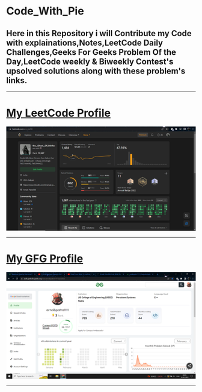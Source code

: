 # Code_With_Pie
## Here in this Repository i will Contribute my Code with explainations,Notes,LeetCode Daily Challenges,Geeks For Geeks Problem Of the Day,LeetCode weekly & Biweekly Contest's upsolved solutions along with these problem's links.
----------------------------------------------------------------


# <a href="https://leetcode.com/ace_pie06/">My LeetCode Profile</a>
<img src="StudyMaterial/img/me_leetcode.png" weidth="500px">

-----------------------------------------------------------------

# <a href="https://auth.geeksforgeeks.org/user/arnabpatra1111/practice">My GFG Profile</a>

<img src="StudyMaterial/img/me_gfg.png" weidth="500px">


-----------------------------------------------------------------